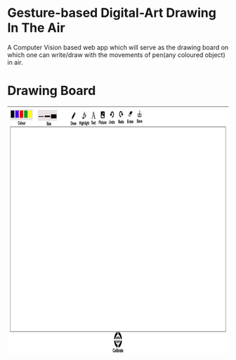 # Gesture-based Digital-Art Drawing In The Air
A Computer Vision based web app which will serve as the drawing board on which one can write/draw with the movements of pen(any coloured object) in air.

# Drawing Board
<img src="/static/img/drawing_board.png" height='563px' width='700px'>